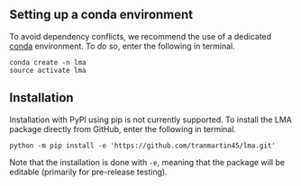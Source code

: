 ## Setting up a conda environment

To avoid dependency conflicts, we recommend the use of a dedicated [conda](https://docs.conda.io/projects/conda/en/latest/user-guide/tasks/manage-environments.html) environment. To do so, enter the following in terminal.

```
conda create -n lma
source activate lma
```

## Installation

Installation with PyPI using pip is not currently supported. To install the LMA package directly from GitHub, enter the following in terminal.

```
python -m pip install -e 'https://github.com/tranmartin45/lma.git'
```

Note that the installation is done with `-e`, meaning that the package will be editable (primarily for pre-release testing).